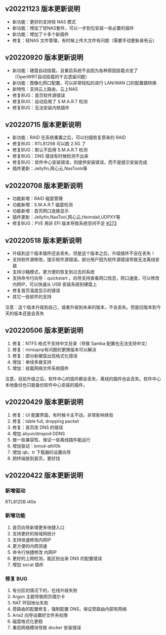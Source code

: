 ## v20221123 版本更新说明

* 新功能：更好的支持轻 NAS 模式
* 新功能：增加了轻NAS套件，可以一步到位安装一些必要的插件
* 新功能：增加了十多个新插件
* 修复：轻NAS 文件管理，有时候上传大文件有问题（需要手动更新易有云）

## v20220920 版本更新说明

* 新功能：硬盘自动挂载，且重启系统不会因为各种原因挂载点变了（OpenWRT自动挂载的千古遗留问题）
* 新功能：图像化网口配置，可以非常轻松的进行 LAN/WAN 口的配置跟转换
* 新特性：支持云上路由，云上NAS
* 修复BUG：首页软件源错误
* 修复BUG：自动启用了 S.M.A.R.T 检测
* 修复BUG：无法安装内核插件

## v20220715 版本更新说明

* 新功能：RAID 在系统重置之后，可以扫描恢复原来的 RAID
* 修复BUG：RTL8125B 可以跑 2.5G 了
* 修复BUG：默认不启用 S.M.A.R.T 检测
* 修复BUG：DNS 错误有时候检测不出来
* 修复BUG：软件中心安装错误，则提供安装错误，而不是提示安装完成
* 插件更新：Jellyfin,网心云,NasTools等

## v20220708 版本更新说明

* 功能新增：RAID 磁盘管理
* 功能新增：S.M.A.R.T 磁盘检测
* 功能新增：首页网口连接显示
* 插件更新：Jellyfin,NasTool,网心云,Heimdall,UDPXY等
* 修复BUG：PVE 用非 EFI 版本导致系统空间不足 [#273](https://github.com/linkease/istoreos/issues/273)

## v20220518 版本更新说明

* 升级到这个版本插件还会丢失，但是这个版本之后，升级插件不会在丢失！
* 支持软件源修改，提示软件源错误。部分用户因为软件源错误导致无法离线安装
* 支持沙箱模式，更方便的恢复到过去的系统
* 支持命令行向导：quickstart 。向导支持查看网口信息，网口速度，可以修改内网IP，可以快速从 USB 安装系统到硬盘上
* 修复首页温度显示的错误
* 其它一些软件的支持

注意：这个版本升级到自己，或者升级到未来的版本，不会丢失。但是旧版本到今天的版本还是会丢失

## v20220506 版本更新说明
 
1. 修复：NTFS 格式不支持中文目录（导致 Samba 配置也无法支持中文）
2. 修复：miniupnp有问题的更换版本可以解决
3. 修复：部分新硬盘出现格式化错误
4. 增加：单线多拨支持
5. 增加：挂载网络文件系统插件

注意，目前升级之后，软件中心的插件都会丢失，离线的插件也会丢失。软件中心本地备份也只能备份软件中心安装的插件。

## v20220429 版本更新说明
 
1. 修复：UI 配置界面，有时候卡主不动，非常影响体验
2. 修复：table full, dropping packet
3. 修复：首页改 DNS 的错误
4. 增加 aliyun/dnspod DDNS
5. 做一些兼容性，保证一些离线插件能运行
6. 增加驱动：kmod-ath10k
7. 增加 qb，tr 下载器的设置向导
8. 把终端放到首页，更好找

## v20220422 版本更新说明

### 新增驱动

RTL8125B i40e

### 新增功能

1. 首页向导新增更多快捷入口
2. 支持更好的局域网统计
3. 支持快速修改内网IP
4. 更方便的内网测速
5. 命令行快捷修改 内网IP
6. 更好的上网检测，能区别出来 DNS 的配置错误
7. 增加 socat 插件

### 修复 BUG 

1. 有分区的情况下的，在线升级失败
2. Argon 主题导致网页偶尔卡
3. NAT 环回地址失败
4. 旁路由的配置修复，强制配置 DNS，保证旁路由内部有网络
5. Aria2 向导设置好文件夹权限
6. 磁盘格式化更稳
7. 重启网络模块导致 docker 安装错误
